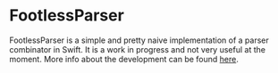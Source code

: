 # FootlessParser

FootlessParser is a simple and pretty naive implementation of a parser combinator in Swift. It is a work in progress and not very useful at the moment. More info about the development can be found [here](http://blog.nottoobadsoftware.com/footlessparser/).
